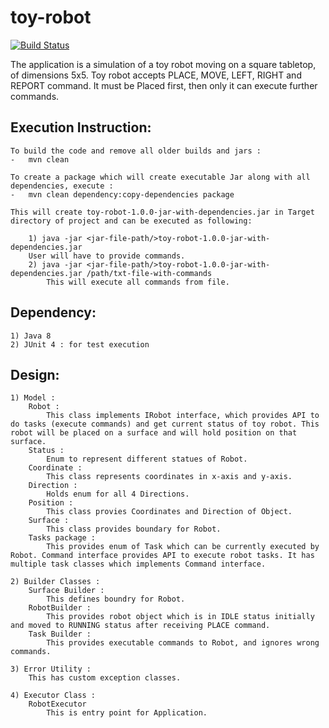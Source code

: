 # toy-robot

[![Build Status](https://travis-ci.org/deepaksengar/toy-robot.svg?branch=master)](https://travis-ci.org/deepaksengar/toy-robot)

The application is a simulation of a toy robot moving on a square tabletop, of dimensions 5x5. Toy robot accepts PLACE, MOVE, LEFT, RIGHT and REPORT command. It must be Placed first, then only it can execute further commands.

Execution Instruction:
---------------------

	To build the code and remove all older builds and jars :
	-	mvn clean
	
	To create a package which will create executable Jar along with all dependencies, execute :
	-	mvn clean dependency:copy-dependencies package
	
	This will create toy-robot-1.0.0-jar-with-dependencies.jar in Target directory of project and can be executed as following:
    
	    1) java -jar <jar-file-path/>toy-robot-1.0.0-jar-with-dependencies.jar
		User will have to provide commands.
	    2) java -jar <jar-file-path/>toy-robot-1.0.0-jar-with-dependencies.jar /path/txt-file-with-commands
    		This will execute all commands from file.

Dependency:
-----------
	1) Java 8
	2) JUnit 4 : for test execution
	

Design:
------
	1) Model :
		Robot :
			This class implements IRobot interface, which provides API to do tasks (execute commands) and get current status of toy robot. This robot will be placed on a surface and will hold position on that surface.
		Status :
			Enum to represent different statues of Robot.
		Coordinate : 
			This class represents coordinates in x-axis and y-axis.
		Direction :
			Holds enum for all 4 Directions.
		Position :
			This class provies Coordinates and Direction of Object.
		Surface :
			This class provides boundary for Robot.
		Tasks package :
			This provides enum of Task which can be currently executed by Robot. Command interface provides API to execute robot tasks. It has multiple task classes which implements Command interface.
	
	2) Builder Classes :
		Surface Builder :
			This defines boundry for Robot.
		RobotBuilder : 
			This provides robot object which is in IDLE status initially and moved to RUNNING status after receiving PLACE command.
		Task Builder :
			This provides executable commands to Robot, and ignores wrong commands.
	
	3) Error Utility : 
		This has custom exception classes.
	
	4) Executor Class :
		RobotExecutor
			This is entry point for Application.

        


      
      

